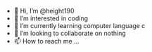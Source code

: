 - 👋 Hi, I’m @height190
- 👀 I’m interested in coding
- 🌱 I’m currently learning computer language c
- 💞️ I’m looking to collaborate on nothing
- 📫 How to reach me ...

<!---
height190/height190 is a ✨ special ✨ repository because its `README.md` (this file) appears on your GitHub profile.
You can click the Preview link to take a look at your changes.
--->
